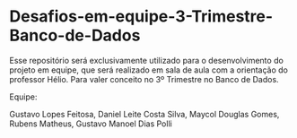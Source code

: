 # Desafios-em-equipe-3-Trimestre-Banco-de-Dados
Esse repositório será exclusivamente utilizado para o desenvolvimento do projeto em equipe, que será realizado em sala de aula com a orientação do professor Hélio. Para valer conceito no 3º Trimestre no Banco de Dados.

Equipe:
  
  Gustavo Lopes Feitosa,
  Daniel Leite Costa Silva,
  Maycol Douglas Gomes,
  Rubens Matheus,
  Gustavo Manoel Dias Polli
